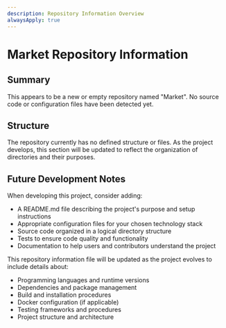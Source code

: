 ```yaml
---
description: Repository Information Overview
alwaysApply: true
---
```


# Market Repository Information

## Summary
This appears to be a new or empty repository named "Market". No source code or configuration files have been detected yet.

## Structure
The repository currently has no defined structure or files. As the project develops, this section will be updated to reflect the organization of directories and their purposes.

## Future Development Notes
When developing this project, consider adding:

- A README.md file describing the project's purpose and setup instructions
- Appropriate configuration files for your chosen technology stack
- Source code organized in a logical directory structure
- Tests to ensure code quality and functionality
- Documentation to help users and contributors understand the project

This repository information file will be updated as the project evolves to include details about:
- Programming languages and runtime versions
- Dependencies and package management
- Build and installation procedures
- Docker configuration (if applicable)
- Testing frameworks and procedures
- Project structure and architecture